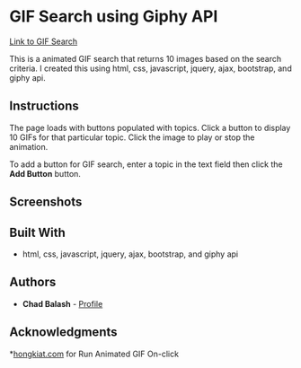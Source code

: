 # GIF Search using Giphy API

[Link to GIF Search](https://chad-balash.github.io/trivia-game/)

This is a animated GIF search that returns 10 images based on the search criteria. I created this using html, css, javascript, jquery, ajax, bootstrap, and giphy api.

## Instructions

The page loads with buttons populated with topics. Click a button to display 10 GIFs for that particular topic. Click the image to play or stop the animation. 

To add a button for GIF search, enter a topic in the text field then click the **Add Button** button.

## Screenshots




## Built With

* html, css, javascript, jquery, ajax, bootstrap, and giphy api

## Authors

* **Chad Balash** - [Profile](https://github.com/chad-balash)

## Acknowledgments

*[hongkiat.com](https://www.hongkiat.com) for Run Animated GIF On-click 

